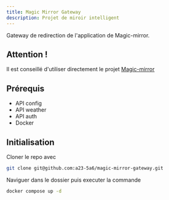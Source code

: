 ```yaml
---
title: Magic Mirror Gateway
description: Projet de miroir intelligent
---
```


Gateway de redirection de l'application de Magic-mirror.

## Attention !
Il est conseillé d'utiliser directement le projet [Magic-mirror](https://github.com/a23-5a6/magic-mirror)

## Prérequis
- API config
- API weather
- API auth
- Docker

## Initialisation
Cloner le repo avec 
```sh
git clone git@github.com:a23-5a6/magic-mirror-gateway.git
```
Naviguer dans le dossier puis executer la commande
```sh
docker compose up -d
```
